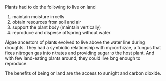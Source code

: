 Plants had to do the following to live on land

1. maintain moisture in cells
2. obtain resources from soil and air
3. support the plant body (maintain vertically)
4. reproduce and disperse offspring without water

Algae ancestors of plants evolved to live above the water line during droughts. They had a symbiotic relationship with mycorrhizae, a fungus that fixes nitrogen gas into nitrates and providing sugar to the host plant. And with few land-eating plants around, they could live long enough to reproduce.

The benefits of being on land are the access to sunlight and carbon dioxide. 